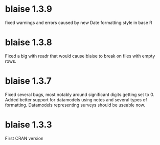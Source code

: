 # blaise 1.3.9
fixed warnings and errors caused by new Date formatting style in base R

# blaise 1.3.8
Fixed a big with readr that would cause blaise to break on files with empty rows.

# blaise 1.3.7
Fixed several bugs, most notably around significant digits getting set to 0.
Added better support for datamodels using notes and several types of formatting. Datamodels representing surveys
should be useable now.

# blaise 1.3.3
First CRAN version
